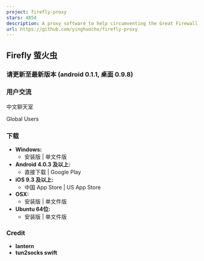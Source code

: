 ```yaml
---
project: firefly-proxy
stars: 4854
description: A proxy software to help circumventing the Great Firewall.
url: https://github.com/yinghuocho/firefly-proxy
---
```


Firefly 萤火虫
-----------

### 请更新至最新版本 (android 0.1.1, 桌面 0.9.8)

### 用户交流

中文聊天室

Global Users

### 下载

-   **Windows:**
    -   安装版 | 单文件版
-   **Android 4.0.3 及以上:**
    -   直接下载 | Google Play
-   **iOS 9.3 及以上:**
    -   中国 App Store | US App Store
-   **OSX:**
    -   安装版 | 单文件版
-   **Ubuntu 64位:**
    -   安装版 | 单文件版

### Credit

-   **lantern**
-   **tun2socks swift**
